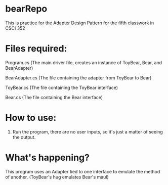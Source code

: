 # bearRepo

This is practice for the Adapter Design Pattern for the fifth classwork in CSCI 352

# Files required:

Program.cs (The main driver file, creates an instance of ToyBear, Bear, and BearAdapter)

BearAdapter.cs (The file containing the adapter from ToyBear to Bear)

ToyBear.cs (The file containing the ToyBear interface)

Bear.cs (The file containing the Bear interface)

# How to use:

1. Run the program, there are no user inputs, so it's just a matter of seeing the output.

# What's happening?

This program uses an Adapter tied to one interface to emulate the method of another. (ToyBear's hug emulates Bear's maul)
